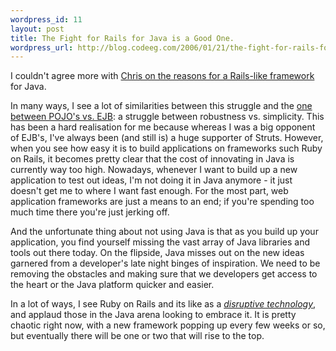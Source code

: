 ```yaml
--- 
wordpress_id: 11
layout: post
title: The Fight for Rails for Java is a Good One.
wordpress_url: http://blog.codeeg.com/2006/01/21/the-fight-for-rails-for-java-is-a-good-one/
---
```

I couldn't agree more with <a title="The REASONS of Rails in Java. FIGHT BACK again PHP, LAMP,ASP" href="http://www.xeniumhk.com/blog/?postid=30">Chris on the reasons for a Rails-like framework</a> for Java.

In many ways, I see a lot of similarities between this struggle and the <a title="Blog Search on POJO vs EJB." href="http://blogsearch.google.com/blogsearch?hl=en&amp;utm_source=AdWords&amp;utm_campaign=us-ha-en-blogsearch&amp;utm_term=blog+search&amp;utm_medium=cpc&amp;utm_content=googleblogsearch&amp;q=pojo+vs+ejb&amp;btnG=Search+Blogs">one between POJO's vs. EJB</a>:  a struggle between robustness vs. simplicity.  This has been a hard realisation for me because whereas I was a big opponent of EJB's, I've always been (and still is) a huge supporter of Struts.  However, when you see how easy it is to build applications on frameworks such Ruby on Rails, it becomes pretty clear that the cost of innovating in Java is currently way too high.  Nowadays, whenever I want to build up a new application to test out ideas, I'm not doing it in Java anymore - it just doesn't get me to where I want fast enough.  For the most part, web application frameworks are just a means to an end; if you're spending too much time there you're just jerking off.

And the unfortunate thing about not using Java is that as you build up your application, you find yourself missing the vast array of Java libraries and tools out there today.  On the flipside, Java misses out on the new ideas garnered from a developer's late night binges of inspiration.  We need to be removing the obstacles and making sure that we developers get access to the heart or the Java platform quicker and easier.

In a lot of ways, I see Ruby on Rails  and its like as a <em><a title="An excerpt from The Innovator's Dilemma" href="http://www.businessweek.com/chapter/christensen.htm">disruptive technology</a></em>, and applaud those in the Java arena looking to embrace it.  It is pretty chaotic right now, with a new framework popping up every few weeks or so, but eventually there will be one or two that will rise to the top.

